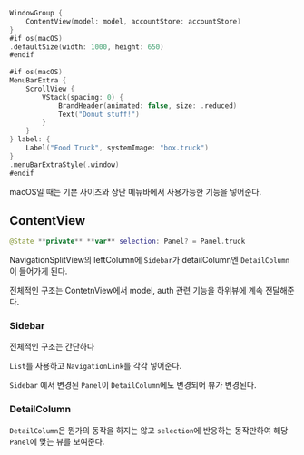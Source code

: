 ```swift
WindowGroup {
    ContentView(model: model, accountStore: accountStore)
}
#if os(macOS)
.defaultSize(width: 1000, height: 650)
#endif
        
#if os(macOS)
MenuBarExtra {
	ScrollView {
		VStack(spacing: 0) {
			BrandHeader(animated: false, size: .reduced)
            Text("Donut stuff!")
		}
    }
} label: {
	Label("Food Truck", systemImage: "box.truck")
}
.menuBarExtraStyle(.window)
#endif
```

macOS일 때는 기본 사이즈와 상단 메뉴바에서 사용가능한 기능을 넣어준다.

## ContentView
```swift 
@State **private** **var** selection: Panel? = Panel.truck
```
NavigationSplitView의 leftColumn에 `Sidebar`가 detailColumn엔 `DetailColumn`이 들어가게 된다.

전체적인 구조는 ContetnView에서 model, auth 관련 기능을 하위뷰에 계속 전달해준다.

### Sidebar
전체적인 구조는 간단하다

`List`를 사용하고 `NavigationLink`를 각각 넣어준다.

`Sidebar` 에서 변경된 `Panel`이 `DetailColumn`에도 변경되어 뷰가 변경된다.

### DetailColumn

`DetailColumn`은 뭔가의 동작을 하지는 않고 `selection`에 반응하는 동작만하여 해당 `Panel`에 맞는 뷰를 보여준다.


